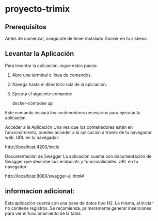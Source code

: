 # proyecto-trimix

## Prerequisitos
Antes de comenzar, asegúrate de tener instalado Docker en tu sistema.

## Levantar la Aplicación
Para levantar la aplicación, sigue estos pasos:

1. Abre una terminal o línea de comandos.
2. Navega hasta el directorio raíz de la aplicación.
3. Ejecuta el siguiente comando:

   docker-compose up

Este comando iniciará los contenedores necesarios para ejecutar la aplicación.

Acceder a la Aplicación
Una vez que los contenedores estén en funcionamiento, puedes acceder a la aplicación a través de tu navegador web. URL en tu navegador:

http://localhost:4200/inicio

Documentación de Swagger
La aplicación cuenta con documentación de Swagger que describe sus endpoints y funcionalidades. URL en tu navegador:

http://localhost:8080/swagger-ui.html#

## informacion adicional:
Esta aplicación cuenta con una base de datos tipo H2. La misma, al iniciar no contiene registros. Se recomienda, primeramente generar inserciones para ver el funcionamiento de la tabla.